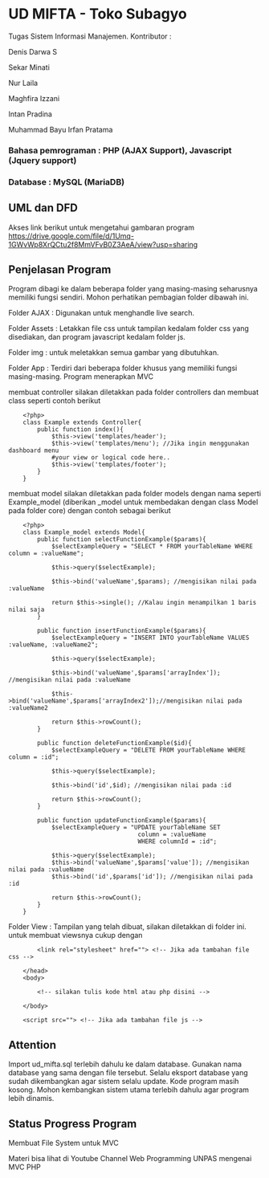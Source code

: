 # UD MIFTA - Toko Subagyo

Tugas Sistem Informasi Manajemen.
Kontributor : 

Denis Darwa S

Sekar Minati

Nur Laila

Maghfira Izzani

Intan Pradina

Muhammad Bayu Irfan Pratama

### Bahasa pemrograman : PHP (AJAX Support), Javascript (Jquery support)

### Database : MySQL (MariaDB)

## UML dan DFD
Akses link berikut untuk mengetahui gambaran program
	https://drive.google.com/file/d/1Umq-1GWvWp8XrQCtu2f8MmVFvB0Z3AeA/view?usp=sharing

## Penjelasan Program
Program dibagi ke dalam beberapa folder yang masing-masing seharusnya memiliki fungsi sendiri. Mohon perhatikan pembagian folder dibawah ini.

Folder AJAX : Digunakan untuk menghandle live search. 

Folder Assets : Letakkan file css untuk tampilan kedalam folder css yang disediakan, dan program javascript kedalam folder js. 

Folder img : untuk meletakkan semua gambar yang dibutuhkan.

Folder App : Terdiri dari beberapa folder khusus yang memiliki fungsi masing-masing. Program menerapkan MVC
	
membuat controller silakan diletakkan pada folder controllers dan membuat class seperti contoh berikut
	
		<?php>
		class Example extends Controller{
			public function index(){
				$this->view('templates/header');
				$this->view('templates/menu'); //Jika ingin menggunakan dashboard menu
				#your view or logical code here..
				$this->view('templates/footer');
			}
		}
	
membuat model silakan diletakkan pada folder models dengan nama seperti Example_model (diberikan _model untuk membedakan dengan class Model pada folder core) dengan contoh sebagai berikut

		<?php>
		class Example_model extends Model{
			public function selectFunctionExample($params){
				$selectExampleQuery = "SELECT * FROM yourTableName WHERE column = :valueName";
				
				$this->query($selectExample);
				
				$this->bind('valueName',$params); //mengisikan nilai pada :valueName
				
				return $this->single(); //Kalau ingin menampilkan 1 baris nilai saja
			}

			public function insertFunctionExample($params){
				$selectExampleQuery = "INSERT INTO yourTableName VALUES :valueName, :valueName2";
				
				$this->query($selectExample);
				
				$this->bind('valueName',$params['arrayIndex']); //mengisikan nilai pada :valueName
				
				$this->bind('valueName',$params['arrayIndex2']);//mengisikan nilai pada :valueName2

				return $this->rowCount();
			}

			public function deleteFunctionExample($id){
				$selectExampleQuery = "DELETE FROM yourTableName WHERE column = :id";
				
				$this->query($selectExample);
				
				$this->bind('id',$id); //mengisikan nilai pada :id

				return $this->rowCount();
			}

			public function updateFunctionExample($params){
				$selectExampleQuery = "UPDATE yourTableName SET 
										column = :valueName
										WHERE columnId = :id";
				
				$this->query($selectExample);
				$this->bind('valueName',$params['value']); //mengisikan nilai pada :valueName
				$this->bind('id',$params['id']); //mengisikan nilai pada :id

				return $this->rowCount();
			}
		}

Folder View : Tampilan yang telah dibuat, silakan diletakkan di folder ini.
untuk membuat viewsnya cukup dengan
		
		
			<link rel="stylesheet" href=""> <!-- Jika ada tambahan file css -->
		
		</head>
		<body>
		
			<!-- silakan tulis kode html atau php disini -->
		
		</body>
		
		<script src=""> <!-- Jika ada tambahan file js -->

## Attention
Import ud_mifta.sql terlebih dahulu ke dalam database. Gunakan nama database yang sama dengan file tersebut. Selalu eksport database yang sudah dikembangkan agar sistem selalu update.
Kode program masih kosong. Mohon kembangkan sistem utama terlebih dahulu agar program lebih dinamis.

## Status Progress Program
Membuat File System untuk MVC

Materi bisa lihat di Youtube Channel Web Programming UNPAS mengenai MVC PHP

